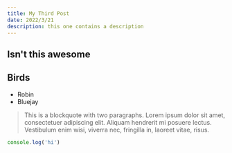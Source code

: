 ```yaml
---
title: My Third Post 
date: 2022/3/21
description: this one contains a description
---
```


## Isn't this awesome 


## Birds
*   Robin 
*   Bluejay

> This is a blockquote with two paragraphs. Lorem ipsum dolor sit amet,
> consectetuer adipiscing elit. Aliquam hendrerit mi posuere lectus.
> Vestibulum enim wisi, viverra nec, fringilla in, laoreet vitae, risus.

```ts
console.log('hi')
```

